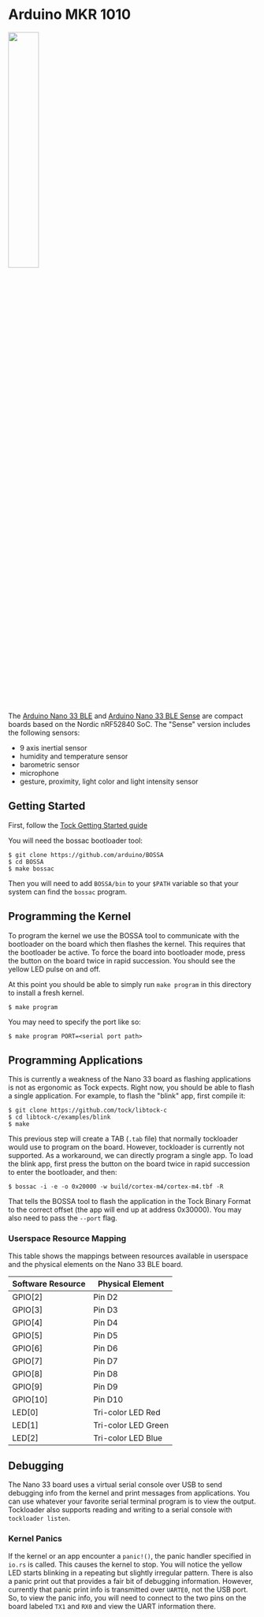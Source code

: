 Arduino MKR 1010
================

<img src="https://store-cdn.arduino.cc/usa/catalog/product/cache/1/image/1040x660/604a3538c15e081937dbfbd20aa60aad/a/b/abx00031_featured.jpg" width="35%">

The [Arduino Nano 33 BLE](https://store.arduino.cc/usa/nano-33-ble) and [Arduino
Nano 33 BLE Sense](https://store.arduino.cc/usa/nano-33-ble-sense) are compact
boards based on the Nordic nRF52840 SoC. The "Sense" version includes the
following sensors:

- 9 axis inertial sensor
- humidity and temperature sensor
- barometric sensor
- microphone
- gesture, proximity, light color and light intensity sensor


## Getting Started

First, follow the [Tock Getting Started guide](../../../doc/Getting_Started.md)

You will need the bossac bootloader tool:

```shell
$ git clone https://github.com/arduino/BOSSA
$ cd BOSSA
$ make bossac
```

Then you will need to add `BOSSA/bin` to your `$PATH` variable so that your
system can find the `bossac` program.

## Programming the Kernel

To program the kernel we use the BOSSA tool to communicate with the bootloader
on the board which then flashes the kernel. This requires that the bootloader be
active. To force the board into bootloader mode, press the button on the board
twice in rapid succession. You should see the yellow LED pulse on and off.

At this point you should be able to simply run `make program` in this directory
to install a fresh kernel.

```
$ make program
```

You may need to specify the port like so:

```
$ make program PORT=<serial port path>
```

## Programming Applications

This is currently a weakness of the Nano 33 board as flashing applications is
not as ergonomic as Tock expects. Right now, you should be able to flash a
single application. For example, to flash the "blink" app, first compile it:

```
$ git clone https://github.com/tock/libtock-c
$ cd libtock-c/examples/blink
$ make
```

This previous step will create a TAB (`.tab` file) that normally tockloader
would use to program on the board. However, tockloader is currently not
supported. As a workaround, we can directly program a single app. To load the
blink app, first press the button on the board twice in rapid succession to
enter the bootloader, and then:

```
$ bossac -i -e -o 0x20000 -w build/cortex-m4/cortex-m4.tbf -R
```

That tells the BOSSA tool to flash the application in the Tock Binary Format to
the correct offset (the app will end up at address 0x30000). You may also need
to pass the `--port` flag.

### Userspace Resource Mapping

This table shows the mappings between resources available in userspace
and the physical elements on the Nano 33 BLE board.

| Software Resource | Physical Element    |
|-------------------|---------------------|
| GPIO[2]           | Pin D2              |
| GPIO[3]           | Pin D3              |
| GPIO[4]           | Pin D4              |
| GPIO[5]           | Pin D5              |
| GPIO[6]           | Pin D6              |
| GPIO[7]           | Pin D7              |
| GPIO[8]           | Pin D8              |
| GPIO[9]           | Pin D9              |
| GPIO[10]          | Pin D10             |
| LED[0]            | Tri-color LED Red   |
| LED[1]            | Tri-color LED Green |
| LED[2]            | Tri-color LED Blue  |

## Debugging

The Nano 33 board uses a virtual serial console over USB to send debugging info
from the kernel and print messages from applications. You can use whatever your
favorite serial terminal program is to view the output. Tockloader also
supports reading and writing to a serial console with `tockloader listen`.

### Kernel Panics

If the kernel or an app encounter a `panic!()`, the panic handler specified in
`io.rs` is called. This causes the kernel to stop. You will notice the yellow
LED starts blinking in a repeating but slightly irregular pattern. There is also
a panic print out that provides a fair bit of debugging information. However,
currently that panic print info is transmitted over `UARTE0`, not the USB port.
So, to view the panic info, you will need to connect to the two pins on the
board labeled `TX1` and `RX0` and view the UART information there.
